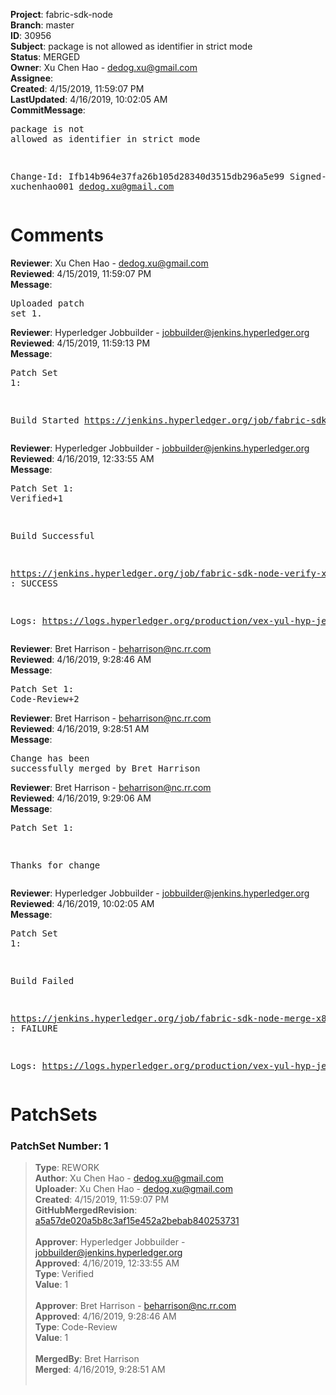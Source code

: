 <strong>Project</strong>: fabric-sdk-node<br><strong>Branch</strong>: master<br><strong>ID</strong>: 30956<br><strong>Subject</strong>: package is not allowed as identifier in strict mode<br><strong>Status</strong>: MERGED<br><strong>Owner</strong>: Xu Chen Hao - dedog.xu@gmail.com<br><strong>Assignee</strong>:<br><strong>Created</strong>: 4/15/2019, 11:59:07 PM<br><strong>LastUpdated</strong>: 4/16/2019, 10:02:05 AM<br><strong>CommitMessage</strong>:<br><pre>package is not allowed as identifier in strict mode

Change-Id: Ifb14b964e37fa26b105d28340d3515db296a5e99
Signed-off-by: xuchenhao001 <dedog.xu@gmail.com>
</pre><h1>Comments</h1><strong>Reviewer</strong>: Xu Chen Hao - dedog.xu@gmail.com<br><strong>Reviewed</strong>: 4/15/2019, 11:59:07 PM<br><strong>Message</strong>: <pre>Uploaded patch set 1.</pre><strong>Reviewer</strong>: Hyperledger Jobbuilder - jobbuilder@jenkins.hyperledger.org<br><strong>Reviewed</strong>: 4/15/2019, 11:59:13 PM<br><strong>Message</strong>: <pre>Patch Set 1:

Build Started https://jenkins.hyperledger.org/job/fabric-sdk-node-verify-x86_64/2484/</pre><strong>Reviewer</strong>: Hyperledger Jobbuilder - jobbuilder@jenkins.hyperledger.org<br><strong>Reviewed</strong>: 4/16/2019, 12:33:55 AM<br><strong>Message</strong>: <pre>Patch Set 1: Verified+1

Build Successful 

https://jenkins.hyperledger.org/job/fabric-sdk-node-verify-x86_64/2484/ : SUCCESS

Logs: https://logs.hyperledger.org/production/vex-yul-hyp-jenkins-3/fabric-sdk-node-verify-x86_64/2484</pre><strong>Reviewer</strong>: Bret Harrison - beharrison@nc.rr.com<br><strong>Reviewed</strong>: 4/16/2019, 9:28:46 AM<br><strong>Message</strong>: <pre>Patch Set 1: Code-Review+2</pre><strong>Reviewer</strong>: Bret Harrison - beharrison@nc.rr.com<br><strong>Reviewed</strong>: 4/16/2019, 9:28:51 AM<br><strong>Message</strong>: <pre>Change has been successfully merged by Bret Harrison</pre><strong>Reviewer</strong>: Bret Harrison - beharrison@nc.rr.com<br><strong>Reviewed</strong>: 4/16/2019, 9:29:06 AM<br><strong>Message</strong>: <pre>Patch Set 1:

Thanks for change</pre><strong>Reviewer</strong>: Hyperledger Jobbuilder - jobbuilder@jenkins.hyperledger.org<br><strong>Reviewed</strong>: 4/16/2019, 10:02:05 AM<br><strong>Message</strong>: <pre>Patch Set 1:

Build Failed 

https://jenkins.hyperledger.org/job/fabric-sdk-node-merge-x86_64/343/ : FAILURE

Logs: https://logs.hyperledger.org/production/vex-yul-hyp-jenkins-3/fabric-sdk-node-merge-x86_64/343</pre><h1>PatchSets</h1><h3>PatchSet Number: 1</h3><blockquote><strong>Type</strong>: REWORK<br><strong>Author</strong>: Xu Chen Hao - dedog.xu@gmail.com<br><strong>Uploader</strong>: Xu Chen Hao - dedog.xu@gmail.com<br><strong>Created</strong>: 4/15/2019, 11:59:07 PM<br><strong>GitHubMergedRevision</strong>: [a5a57de020a5b8c3af15e452a2bebab840253731](https://github.com/hyperledger/fabric-sdk-node/commit/a5a57de020a5b8c3af15e452a2bebab840253731)<br><br><strong>Approver</strong>: Hyperledger Jobbuilder - jobbuilder@jenkins.hyperledger.org<br><strong>Approved</strong>: 4/16/2019, 12:33:55 AM<br><strong>Type</strong>: Verified<br><strong>Value</strong>: 1<br><br><strong>Approver</strong>: Bret Harrison - beharrison@nc.rr.com<br><strong>Approved</strong>: 4/16/2019, 9:28:46 AM<br><strong>Type</strong>: Code-Review<br><strong>Value</strong>: 1<br><br><strong>MergedBy</strong>: Bret Harrison<br><strong>Merged</strong>: 4/16/2019, 9:28:51 AM<br><br></blockquote>